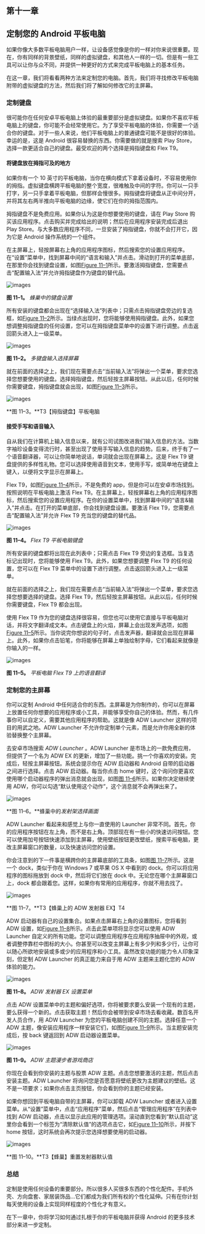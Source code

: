 ## 第十一章

## 定制您的 Android 平板电脑

如果你像大多数平板电脑用户一样，让设备感觉像是你的一样对你来说很重要。现在，你有同样的背景壁纸，同样的虚拟键盘，和其他人一样的一切。但是有一些工具可以让你与众不同，并提供一种更好的方式来完成平板电脑上的基本任务。

在这一章，我们将看看两种方法来定制您的电脑。首先，我们将寻找修改平板电脑附带的虚拟键盘的方法，然后我们将了解如何修改它的主屏幕。

### 定制键盘

很可能你在任何安卓平板电脑上体验的最重要部分是虚拟键盘。如果你不喜欢平板电脑上的键盘，你可能不会经常使用它。为了享受平板电脑的体验，你需要一个适合你的键盘。对于一些人来说，他们平板电脑上的普通键盘可能不是很好的体验。幸运的是，这是 Android 很容易替换的东西。你需要做的就是搜索 Play Store，选择一款更适合自己的键盘。最受欢迎的两个选择是拇指键盘和 Flex T9。

#### 将键盘放在拇指可及的地方

如果你有一个 10 英寸的平板电脑，当你在横向模式下拿着设备时，不容易使用你的拇指。虚拟键盘横跨平板电脑的整个宽度，很难触及中间的字符。你可以一只手打字，另一只手拿着平板电脑，但那样会慢很多。拇指键盘将键盘从正中间分开，并将其左右两半推向平板电脑的边缘，使它们在你的拇指范围内。

拇指键盘不是免费应用。如果你认为这是你想要使用的键盘，请在 Play Store 购买该应用程序。点击购买并完成给出的说明；然后在应用程序安装完成后退出 Play Store。与大多数应用程序不同，一旦安装了拇指键盘，你就不会打开它，因为它是 Android 操作系统的一个组件。

在主屏幕上，轻按屏幕右上角的应用程序图标，然后搜索您的设置应用程序。在“设置”菜单中，找到屏幕中间的“语言和输入”并点击。滑动到打开的菜单底部，在那里你会找到键盘设置，如图[Figure 11–1](#fig_11_1)所示。要激活拇指键盘，您需要点击“配置输入法”并允许拇指键盘作为键盘的替代品。

![images](img/9781430236894_Fig11-01.jpg)

**图 11–1。** *蜂巢中的键盘设置*

所有安装的键盘都会出现在“选择输入法”列表中；只需点击拇指键盘旁边的复选框，如[Figure 11–2](#fig_11_2)所示。当绿点出现时，您将能够使用拇指键盘。此外，如果您想调整拇指键盘的任何设置，您可以在拇指键盘菜单中的设置下进行调整。点击返回箭头进入上一级菜单。

![images](img/9781430236894_Fig11-02.jpg)

**图 11–2。** *多键盘输入选择屏幕*

就在前面的选择之上，我们现在需要点击“当前输入法”将弹出一个菜单，要求您选择您想要使用的键盘。选择拇指键盘，然后轻按主屏幕按钮。从此以后，任何时候你需要键盘，拇指键盘就会出现，如图[Figure 11–3](#fig_11_3)所示。

![images](img/9781430236894_Fig11-03.jpg)

**图 11–3。**T3【拇指键盘】平板电脑

#### 接受手写和语音输入

自从我们在计算机上输入信息以来，就有公司试图改进我们输入信息的方法。当数字袖珍设备变得流行时，甚至出现了使用手写输入信息的趋势。后来，终于有了一个语音翻译器，可以让你简单地说话，单词就会出现在屏幕上。这是 Flex T9 键盘提供的多样性礼物。您可以选择使用语音到文本，使用手写，或简单地在键盘上键入，以便将文字显示在屏幕上。

Flex T9，如图[Figure 11–4](#fig_11_4)所示，不是免费的 app，但是你可以在安卓市场找到。按照说明在平板电脑上激活 Flex T9。在主屏幕上，轻按屏幕右上角的应用程序图标，然后搜索您的设置应用程序。在你的设置菜单中，找到屏幕中间的“语言&输入”并点击。在打开的菜单底部，你会找到键盘设置。要激活 Flex T9，您需要点击“配置输入法”并允许 Flex T9 充当您的键盘的替代品。

![images](img/9781430236894_Fig11-04.jpg)

**图 11–4。** *Flex T9 平板电脑键盘*

所有安装的键盘都将出现在此列表中；只需点击 Flex T9 旁边的复选框。当复选标记出现时，您将能够使用 Flex T9。此外，如果您想要调整 Flex T9 的任何设置，您可以在 Flex T9 菜单中的设置下进行调整。点击返回箭头进入上一级菜单。

就在前面的选择之上，我们现在需要点击“当前输入法”将弹出一个菜单，要求您选择您想要选择的键盘。选择 Flex T9，然后轻按主屏幕按钮。从此以后，任何时候你需要键盘，Flex T9 都会出现。

使用 Flex T9 作为您的键盘选择很容易，但您也可以使用它直接与平板电脑对话，并将文字翻译成文本。点击键盘上的火焰，屏幕上会出现发声选项，如图[Figure 11–5](#fig_11_5)所示。当你说完你想说的句子时，点击发声器，翻译就会出现在屏幕上。此外，如果你点击铅笔，你将能够在屏幕上单独绘制字母，它们看起来就像是你输入的一样。

![images](img/9781430236894_Fig11-05.jpg)

**图 11–5。** *平板电脑 Flex T9 上的语音翻译*

### 定制您的主屏幕

你可以定制 Android 中任何适合你的东西。主屏幕是为你制作的，你可以在屏幕上放置任何你想要的应用程序或小工具，并能够享受你自己的体验。然而，有几件事你可以自定义，需要其他应用程序的帮助。这就是像 ADW Launcher 这样的项目的用武之地。ADW Launcher 不允许你定制单个元素，而是允许你用全新的体验替换整个主屏幕。

去安卓市场搜索 *ADW Launcher* 。ADW Launcher 是市场上的一款免费应用，但提供了一个名为 ADW EX 的更新，增加了一些功能。挑一个你喜欢的安装。完成后，轻按主屏幕按钮。系统会提示你在 ADW 启动器和 Android 自带的启动器之间进行选择。点击 ADW 启动器。每当你点击 home 键时，这个询问你更喜欢使用哪个启动器程序的弹出消息就会出现，如图[图 11–6](#fig_11_6)所示。如果你决定继续使用 ADW，你可以勾选“默认使用这个动作”，这个消息就不会再弹出来了。

![images](img/9781430236894_Fig11-06.jpg)

**图 11–6。**蜂巢中的*发射架选择画面*

ADW Launcher 看起来和感觉上与你一直使用的 Launcher 非常不同。首先，你的应用程序按钮在左上角，而不是右上角。顶部现在有一些小的快速访问按钮。您可以使用加号按钮快速添加到主屏幕，使用壁纸按钮更改壁纸，搜索平板电脑，更改主屏幕窗口的数量，以及快速访问您的设置。

你会注意到的下一件事是横跨你的主屏幕底部的工具条，如图[图 11–7](#fig_11_7)所示。这是一个 dock，类似于你在 Windows 7 或苹果 OS X 中看到的 dock。你可以将应用程序的图标拖放到 dock 中，然后将它们放在 dock 中。无论您在哪个主屏幕窗口上，dock 都会跟着您。这样，如果你有常用的应用程序，你就不用去找了。

![images](img/9781430236894_Fig11-07.jpg)

**图 11–7。**T3【蜂巢上的 ADW 发射器 EX】T4

ADW 启动器有自己的设置集合。如果点击屏幕右上角的设置图标，您将看到 ADW 设置，如[Figure 11–8](#fig_11_8)所示。点击此菜单项将显示您可以使用 ADW Launcher 自定义的所有功能。您可以调整应用程序在应用程序抽屉中的外观，或者调整停靠栏中图标的大小。你甚至可以改变主屏幕上有多少列和多少行，让你可以随心所欲地安装或多或少的应用程序和小工具。虽然改变功能的能力令人印象深刻，但定制 ADW Launcher 的真正能力来自于用 ADW 主题来主题化您的 ADW 体验的能力。

![images](img/9781430236894_Fig11-08.jpg)

**图 11–8。** *ADW 发射器 EX 设置菜单*

点击 ADW 设置菜单中的主题和偏好选项，你将被要求要么安装一个现有的主题，要么获得一个新的。点击获取主题！然后你会被带到安卓市场去看收藏。数百名开发人员合作，用 ADW Launcher 为您的平板电脑创建不同的主题。选择任意一个 ADW 主题，像安装应用程序一样安装它们，如图[Figure 11–9](#fig_11_9)所示。当主题安装完成后，按 back 键返回到 ADW 启动器设置菜单。

![images](img/9781430236894_Fig11-09.jpg)

**图 11–9。** *ADW 主题漫步者游戏商店*

你现在会看到你安装的主题与股票 ADW 主题。点击您想要激活的主题，然后点击安装主题。ADW Launcher 将询问您是否愿意将壁纸更改为主题建议的壁纸。这不是一项要求；如果你点击主页按钮，你会看到你的主题已经安装。

如果你想回到平板电脑自带的主屏幕，你可以卸载 ADW Launcher 或者进入设置菜单。从“设置”菜单中，点击“应用程序”菜单，然后点击“管理应用程序”在列表中找到 ADW 启动器，点击以显示此应用的管理选项。滚动直到您看到“默认启动”这里你会看到一个标签为“清除默认值”的选项点击它，如[Figure 11–10](#fig_11_10)所示，并按下 home 按钮，这时系统会再次提示您选择想要使用的启动器。

![images](img/9781430236894_Fig11-10.jpg)

**图 11–10。**T3【蜂巢】重置发射器默认值

### 总结

定制是使用任何设备的重要部分。所以很多人买很多东西的个性化配件。手机外壳、方向盘套、家居装饰品...它们都成为我们所有权的个性化延伸。只有在你计划每天使用的设备上实现同样程度的个性化才有意义。

在下一章中，你将学习如何通过扎根于你的平板电脑并获得 Android 的更多技术部分来进一步定制。